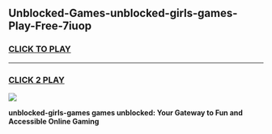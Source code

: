 
## Unblocked-Games-unblocked-girls-games-Play-Free-7iuop
<h3>
<a href="https://premium76.site?title=unblocked-girls-games&ref=18A">CLICK TO PLAY</a></h3>
<hr>

<h3>
<a href="https://premium76.site?title=unblocked-girls-games&ref=18A">CLICK 2 PLAY</a>
  
</h3>

<a href="https://premium76.site?title=unblocked-girls-games&ref=18A"><img src="https://clearcache.store/games.png"></a>


**unblocked-girls-games games unblocked: Your Gateway to Fun and Accessible Online Gaming**
